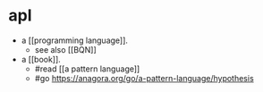 # apl

- a [[programming language]].
  - see also [[BQN]]
- a [[book]].
  - #read [[a pattern language]]
  - #go https://anagora.org/go/a-pattern-language/hypothesis

